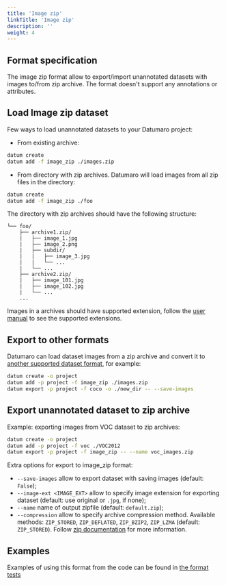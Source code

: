 ```yaml
---
title: 'Image zip'
linkTitle: 'Image zip'
description: ''
weight: 4
---
```


## Format specification

The image zip format allow to export/import unannotated datasets
with images to/from zip archive. The format doesn't support any
annotations or attributes.

## Load Image zip dataset

Few ways to load unannotated datasets to your Datumaro project:

- From existing archive:

```bash
datum create
datum add -f image_zip ./images.zip
```

- From directory with zip archives. Datumaro will load images from
  all zip files in the directory:

```bash
datum create
datum add -f image_zip ./foo
```

The directory with zip archives should have the following structure:

```
└── foo/
    ├── archive1.zip/
    |   ├── image_1.jpg
    |   ├── image_2.png
    |   ├── subdir/
    |   |   ├── image_3.jpg
    |   |   └── ...
    |   └── ...
    ├── archive2.zip/
    |   ├── image_101.jpg
    |   ├── image_102.jpg
    |   └── ...
    ...
```

Images in a archives should have supported extension,
follow the [user manual](/docs/user-manual/media_formats/) to see the supported
extensions.

## Export to other formats

Datumaro can load dataset images from a zip archive and convert it to
[another supported dataset format](/docs/user-manual/supported_formats),
for example:

```bash
datum create -o project
datum add -p project -f image_zip ./images.zip
datum export -p project -f coco -o ./new_dir -- --save-images
```

## Export unannotated dataset to zip archive

Example: exporting images from VOC dataset to zip archives:
```bash
datum create -o project
datum add -p project -f voc ./VOC2012
datum export -p project -f image_zip -- --name voc_images.zip
```

Extra options for export to image_zip format:

- `--save-images` allow to export dataset with saving images
  (default: `False`);
- `--image-ext <IMAGE_EXT>` allow to specify image extension
  for exporting dataset (default: use original or `.jpg`, if none);
- `--name` name of output zipfile (default: `default.zip`);
- `--compression` allow to specify archive compression method.
  Available methods:
  `ZIP_STORED`, `ZIP_DEFLATED`, `ZIP_BZIP2`, `ZIP_LZMA` (default: `ZIP_STORED`).
  Follow [zip documentation](https://pkware.cachefly.net/webdocs/casestudies/APPNOTE.TXT)
  for more information.


## Examples

Examples of using this format from the code can be found in
[the format tests](https://github.com/openvinotoolkit/datumaro/tree/develop/tests/test_image_zip_format.py)
